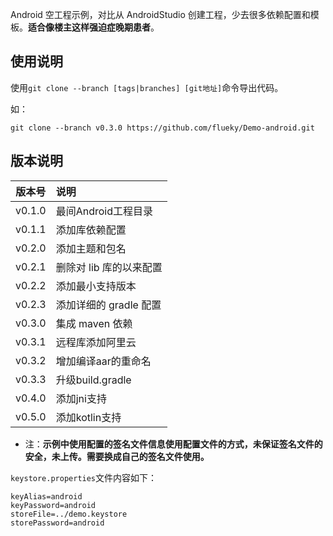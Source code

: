 Android 空工程示例，对比从 AndroidStudio 创建工程，少去很多依赖配置和模板。**适合像楼主这样强迫症晚期患者**。

## 使用说明

使用`git clone --branch [tags|branches] [git地址]`命令导出代码。

如：

```shel
git clone --branch v0.3.0 https://github.com/flueky/Demo-android.git
```

## 版本说明

|版本号|说明|
|:-:|:--|
|v0.1.0|最间Android工程目录|
|v0.1.1|添加库依赖配置|
|v0.2.0|添加主题和包名|
|v0.2.1|删除对 lib 库的以来配置|
|v0.2.2|添加最小支持版本|
|v0.2.3|添加详细的 gradle 配置|
|v0.3.0|集成 maven 依赖|
|v0.3.1|远程库添加阿里云|
|v0.3.2|增加编译aar的重命名|
|v0.3.3|升级build.gradle|
|v0.4.0|添加jni支持|
|v0.5.0|添加kotlin支持|


* 注：**示例中使用配置的签名文件信息使用配置文件的方式，未保证签名文件的安全，未上传。需要换成自己的签名文件使用。**

`keystore.properties`文件内容如下：

```properties
keyAlias=android
keyPassword=android
storeFile=../demo.keystore
storePassword=android
```





